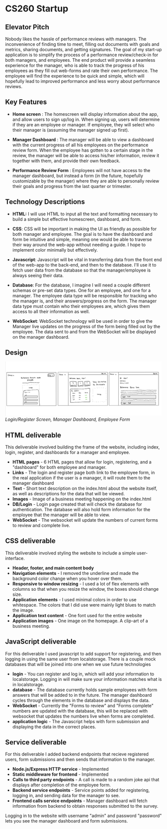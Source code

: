# CS260 Startup

## Elevator Pitch

Nobody likes the hassle of performance reviews with managers. The inconvenience of finding time to meet, filling out documents with goals and metrics, sharing documents, and getting signatures. The goal of my start-up application is to simplify the process of a performance review/check-in for both managers, and employees. The end product will provide a seamless experience for the manager, who is able to track the progress of his employees as they fill out web-forms and rate their own performance. The employee will find the experience to be quick and simple, which will hopefully lead to improved performance and less worry about performance reviews.

## Key Features

- **Home screen** : The homescreen will display information about the app, and allow users to sign up/log in. When signing up, users will determine if they are an employee or manager. If employee, they will select who their manager is (assuming the manager signed up first).

- **Manager Dashboard** : The manager will be able to view a dashboard with the current progress of all his employees on the performance review form. When the employee has gotten to a certain stage in the review, the manager will be able to access his/her information, review it together with them, and provide their own feedback.

- **Performance Review Form** : Employees will not have access to the manager dashboard, but instead a form (in the future, hopefully customizable by the manager) where they are able to personally review their goals and progress from the last quarter or trimester.

## Technology Descriptions

- **HTML:** I will use HTML to input all the text and formatting necessary to build a simple but effective homescreen, dashboard, and form.

- **CSS**: CSS will be important in making the UI as friendly as possible for both manager and employee. The goal is to have the dashboard and form be intuitive and simple, meaning one would be able to traverse their way around the web-app without needing a guide. I hope to implement color minimally but effectively.

- **Javascript**: Javascript will be vital in transferring data from the front end of the web-app to the back-end, and then to the database. I'll use it to fetch user data from the database so that the manager/employee is always seeing their data.

- **Database**: For the database, I imagine I will need a couple different schemas or pre-set data types. One for an employee, and one for a manager. The employee data type will be responsible for tracking who the manager is, and their answers/progress on the form. The manager data type must contain who their employees are, which gives them access to all their information as well.

- **WebSocket**: WebSocket technology will be used in order to give the Manager live updates on the progress of the form being filled out by the employee. The data sent to and from the WebSocket will be displayed on the manager dashboard.

## Design

![App Design](public/designs.jpeg)
_Login/Register Screen, Manager Dashboard, Employee Form_

## HTML deliverable

This deliverable involved building the frame of the website, including index, login, register, and dashboards for a manager and employee.

- **HTML pages** - 6 HTML pages that allow for login, registering, and a "dashboard" for both employee and manager.
- **Links** - The login and register page both link to the employee form, in the real application if the user is a manager, it will route them to the manager dashboard
- **Text** - Short text description on the index.html about the website itself, as well as descriptions for the data that will be viewed.
- **Images** - Image of a business meeting happening on the index.html
- **DB/Login** - Login page created that will check the database for authentication. The database will also hold form information for the employee that the manager will be able to view.
- **WebSocket** - The websocket will update the numbers of current forms to review and complete live.

## CSS deliverable

This deliverable involved styling the website to include a simple user-interface.

- **Header, footer, and main content body**
- **Navigation elements** - I removed the underline and made the background color change when you hover over them.
- **Responsive to window resizing** - I used a lot of flex elements with columns so that when you resize the window, the boxes should change size.
- **Application elements** - I used minimal colors in order to use whitespace. The colors that I did use were mainly light blues to match the image.
- **Application text content** - One font used for the entire website
- **Application images** - One image on the homepage. A clip-art of a business meeting.

## JavaScript deliverable

For this deliverable I used javascript to add support for registering, and then logging in using the same user from localstorage. There is a couple mock databases that will be joined into one when we use future technologies

- **login** - You can register and log in, which will add your information to localstorage. Logging in will make sure your information matches what is in localstorage.
- **database** - The database currently holds sample employees with form answers that will be added to in the future. The manager dashboard cycles through the elements in the database and displays the data.
- **WebSocket** - Currently the "Forms to review" and "Forms complete" numbers are updated with the database, this will be replaced with websocket that updates the numbers live when forms are completed.
- **application logic** - The Javascript helps with form submission and displaying the data in the correct places.

## Service deliverable

For this deliverable I added backend endpoints that recieve registered users, form submissions and then sends that information to the manager.

- **Node.js/Express HTTP service** - Implemented
- **Static middleware for frontend** - Implemented
- **Calls to third party endpoints** - A call is made to a random joke api that displays after completion of the employee form.
- **Backend service endpoints** - Service points added for registering, logging in, and sending data for the manager to see.
- **Frontend calls service endpoints** - Manager dashboard will fetch information from backend to obtain responses submitted to the survey.

Logging in to the website with username "admin" and password "password" lets you see the manager dashboard and form submissions.